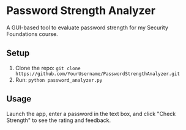 # Password Strength Analyzer

A GUI-based tool to evaluate password strength for my Security Foundations course.

## Setup

1. Clone the repo: `git clone https://github.com/YourUsername/PasswordStrengthAnalyzer.git`
2. Run: `python password_analyzer.py`

## Usage

Launch the app, enter a password in the text box, and click "Check Strength" to see the rating and feedback.
